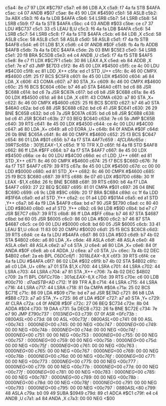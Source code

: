 c5a4: 8e c7 97     LDX    #$C797
c5a7: e6 86        LDB    A,X
c5a9: f7 4a fa     STB    $4AFA
c5ac: c4 07        ANDB   #$07
c5ae: 8e 45 90     LDX    #$4590
c5b1: 58           ASLB
c5b2: 3a           ABX
c5b3: f6 4a fa     LDB    $4AFA
c5b6: 54           LSRB
c5b7: 54           LSRB
c5b8: 54           LSRB
c5b9: f7 4a fa     STB    $4AFA
c5bc: c4 03        ANDB   #$03
c5be: ce c7 37     LDU    #$C737
c5c1: 33 c5        LEAU   B,U
c5c3: f6 4a fa     LDB    $4AFA
c5c6: 54           LSRB
c5c7: 54           LSRB
c5c8: f7 4a fa     STB    $4AFA
c5cb: e6 84        LDB    ,X
c5cd: 58           ASLB
c5ce: 58           ASLB
c5cf: 58           ASLB
c5d0: 58           ASLB
c5d1: f7 4a fb     STB    $4AFB
c5d4: e6 01        LDB    $1,X
c5d6: c4 0f        ANDB   #$0F
c5d8: fb 4a fb     ADDB   $4AFB
c5db: 7a 4a fa     DEC    $4AFA
c5de: 2b 03        BMI    $C5E3
c5e0: 54           LSRB
c5e1: 20 f8        BRA    $C5DB
c5e3: e4 c4        ANDB   ,U
c5e5: f7 4a f5     STB    $4AF5
c5e8: 8e c7 f1     LDX    #$C7F1
c5eb: 30 86        LEAX   A,X
c5ed: eb 84        ADDB   ,X
c5ef: 7e e7 d3     JMP    $E7D3
c5f2: 8e 45 00     LDX    #$4500
c5f5: ce 4c 00     LDU    #$4C00
c5f8: ec 81        LDD    ,X++
c5fa: ed c1        STD    ,U++
c5fc: 8c 46 00     CMPX   #$4600
c5ff: 25 f7        BCS    $C5F8
c601: 8e 45 00     LDX    #$4500
c604: a6 84        LDA    ,X
c606: 43           COMA
c607: a7 80        STA    ,X+
c609: 8c 46 00     CMPX   #$4600
c60c: 25 f6        BCS    $C604
c60e: b7 46 a0     STA    $46A0
c611: bd c6 88     JSR    $C688
c614: bd c6 7a     JSR    $C67A
c617: bd c6 b8     JSR    $C6B8
c61a: 8e 45 00     LDX    #$4500
c61d: a6 84        LDA    ,X
c61f: 43           COMA
c620: a7 80        STA    ,X+
c622: 8c 46 00     CMPX   #$4600
c625: 25 f6        BCS    $C61D
c627: b7 46 a0     STA    $46A0
c62a: bd c6 88     JSR    $C688
c62d: bd c6 41     JSR    $C641
c630: 26 29        BNE    $C65B
c632: bd c6 7a     JSR    $C67A
c635: bd c6 b8     JSR    $C6B8
c638: bd c6 41     JSR    $C641
c63b: 27 03        BEQ    $C640
c63d: 7e c6 5b     JMP    $C65B
c640: 39           RTS
c641: 8e 45 00     LDX    #$4500
c644: ce 4c 00     LDU    #$4C00
c647: a6 80        LDA    ,X+
c649: a8 c0        EORA   ,U+
c64b: 84 0f        ANDA   #$0F
c64d: 26 0b        BNE    $C65A
c64f: 8c 46 00     CMPX   #$4600
c652: 25 f3        BCS    $C647
c654: 86 01        LDA    #$01
c656: b7 4a f7     STA    $4AF7
c659: 4f           CLRA
c65a: 39           RTS
c65b: 30 1f        LEAX   -$1,X
c65d: 1f 10        TFR    X,D
c65f: fd 4a f8     STD    $4AF8
c662: 86 ff        LDA    #$FF
c664: b7 4a f7     STA    $4AF7
c667: 8e 45 00     LDX    #$4500
c66a: ce 4c 00     LDU    #$4C00
c66d: ec c1        LDD    ,U++
c66f: ed 81        STD    ,X++
c671: 8c 46 00     CMPX   #$4600
c674: 25 f7        BCS    $C66D
c676: 7d 4a f7     TST    $4AF7
c679: 39           RTS
c67a: 8e 45 00     LDX    #$4500
c67d: cc 00 00     LDD    #$0000
c680: ed 81        STD    ,X++
c682: 8c 46 00     CMPX   #$4600
c685: 25 f9        BCS    $C680
c687: 39           RTS
c688: 8e 07 d0     LDX    #$07D0
c68b: 30 1f        LEAX   -$1,X
c68d: 26 fc        BNE    $C68B
c68f: 39           RTS
c690: b6 4a f7     LDA    $4AF7
c693: 27 22        BEQ    $C6B7
c695: 81 01        CMPA   #$01
c697: 26 04        BNE    $C69D
c699: c6 9c        LDB    #$9C
c69b: 20 17        BRA    $C6B4
c69d: cc 1f 6a     LDD    #$1F6A
c6a0: ed a1        STD    ,Y++
c6a2: cc 01 a4     LDD    #$01A4
c6a5: ed a1        STD    ,Y++
c6a7: b6 4a f9     LDA    $4AF9
c6aa: bd e7 90     JSR    $E790
c6ad: cc 80 40     LDD    #$8040
c6b0: ed a1        STD    ,Y++
c6b2: c6 9d        LDB    #$9D
c6b4: bd e7 c7     JSR    $E7C7
c6b7: 39           RTS
c6b8: 86 ff        LDA    #$FF
c6ba: b7 46 87     STA    $4687
c6bd: bd 60 05     JSR    $6005
c6c0: 86 00        LDA    #$00
c6c2: b7 46 87     STA    $4687
c6c5: ce 00 00     LDU    #$0000
c6c8: bd 60 05     JSR    $6005
c6cb: 33 41        LEAU   $1,U
c6cd: 11 83 00 20  CMPU   #$0020
c6d1: 25 f5        BCS    $C6C8
c6d3: 39           RTS
c6d4: ce 4a fa     LDU    #$4AFA
c6d7: 86 03        LDA    #$03
c6d9: b7 4b 02     STA    $4B02
c6dc: a6 80        LDA    ,X+
c6de: 48           ASLA
c6df: 48           ASLA
c6e0: 48           ASLA
c6e1: 48           ASLA
c6e2: a7 c4        STA    ,U
c6e4: a6 80        LDA    ,X+
c6e6: 84 0f        ANDA   #$0F
c6e8: ab c4        ADDA   ,U
c6ea: a7 c0        STA    ,U+
c6ec: 7a 4b 02     DEC    $4B02
c6ef: 2a eb        BPL    $C6DC
c6f1: 30 18        LEAX   -$8,X
c6f3: 39           RTS
c6f4: ce 4a fa     LDU    #$4AFA
c6f7: 86 02        LDA    #$02
c6f9: b7 4b 02     STA    $4B02
c6fc: a6 c0        LDA    ,U+
c6fe: a7 01        STA    $1,X
c700: 44           LSRA
c701: 44           LSRA
c702: 44           LSRA
c703: 44           LSRA
c704: a7 81        STA    ,X++
c706: 7a 4b 02     DEC    $4B02
c709: 2a f1        BPL    $C6FC
c70b: 30 1a        LEAX   -$6,X
c70d: 39           RTS
c70e: c6 00        LDB    #$00
c710: d7 ad        STB    <$AD
c712: 1f 89        TFR    A,B
c714: 44           LSRA
c715: 44           LSRA
c716: 44           LSRA
c717: 44           LSRA
c718: 81 0a        CMPA   #$0A
c71a: 25 02        BCS    $C71E
c71c: 86 09        LDA    #$09
c71e: bd e7 ad     JSR    $E7AD
c721: 86 b8        LDA    #$B8
c723: a7 a0        STA    ,Y+
c725: 86 df        LDA    #$DF
c727: a7 a0        STA    ,Y+
c729: 4f           CLRA
c72a: c4 0f        ANDB   #$0F
c72c: 27 06        BEQ    $C734
c72e: 8b 04        ADDA   #$04
c730: 19           DAA
c731: 5a           DECB
c732: 26 fa        BNE    $C72E
c734: 7e e7 90     JMP    $E790
c737: 01 03        NEG    <$03
c739: 07 0f        ASR    <$0F
c73b: 08 00        ASL    <$00
c73d: 08 00        ASL    <$00
c73f: 08 00        ASL    <$00
c741: 08 00        ASL    <$00
c743: 00 00        NEG    <$00
c745: 00 00        NEG    <$00
c747: 00 00        NEG    <$00
c749: 00 00        NEG    <$00
c74b: 00 00        NEG    <$00
c74d: 00 00        NEG    <$00
c74f: 00 00        NEG    <$00
c751: 00 00        NEG    <$00
c753: 00 00        NEG    <$00
c755: 00 00        NEG    <$00
c757: 00 00        NEG    <$00
c759: 00 00        NEG    <$00
c75b: 00 00        NEG    <$00
c75d: 00 00        NEG    <$00
c75f: 00 00        NEG    <$00
c761: 00 00        NEG    <$00
c763: 00 00        NEG    <$00
c765: 00 00        NEG    <$00
c767: 00 00        NEG    <$00
c769: 00 00        NEG    <$00
c76b: 00 00        NEG    <$00
c76d: 00 00        NEG    <$00
c76f: 00 00        NEG    <$00
c771: 00 00        NEG    <$00
c773: 00 00        NEG    <$00
c775: 00 00        NEG    <$00
c777: 00 00        NEG    <$00
c779: 00 00        NEG    <$00
c77b: 00 00        NEG    <$00
c77d: 00 00        NEG    <$00
c77f: 00 00        NEG    <$00
c781: 00 00        NEG    <$00
c783: 00 00        NEG    <$00
c785: 00 00        NEG    <$00
c787: 00 00        NEG    <$00
c789: 00 00        NEG    <$00
c78b: 00 00        NEG    <$00
c78d: 00 00        NEG    <$00
c78f: 00 00        NEG    <$00
c791: 00 00        NEG    <$00
c793: 00 00        NEG    <$00
c795: 00 00        NEG    <$00
c797: 08 80        ASL    <$80
c799: 48           ASLA
c79a: b0 09 49     SUBA   $0949
c79d: 89 c1        ADCA   #$C1
c79f: e4 c4        ANDB   ,U
c7a1: a4 84        ANDA   ,X
c7a3: 00 00        NEG    <$00
